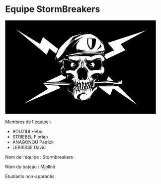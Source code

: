 # Equipe StormBreakers

![](flag.png?raw=true)

Membres de l'équipe :
- BOUZIDI Héba
- STRIEBEL Florian
- ANAGONOU Patrick
- LEBRISSE David

Nom de l'équipe : Stormbreakers

Nom du bateau : Mjollnir

Etudiants non-apprentis
